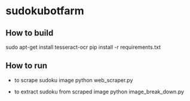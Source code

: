 # sudokubotfarm

## How to build
sudo apt-get install tesseract-ocr
pip install -r requirements.txt

## How to run
* to scrape sudoku image
python web_scraper.py

* to extract sudoku from scraped image
python image_break_down.py 
